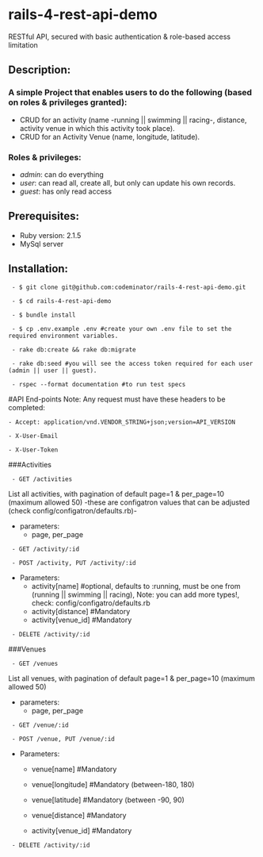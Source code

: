 # rails-4-rest-api-demo
RESTful API, secured with basic authentication &amp; role-based access limitation

## Description:

### A simple Project that enables users to do the following (based on roles & privileges granted):

- CRUD for an activity (name -running || swimming || racing-, distance, activity venue in which this activity took place).
- CRUD for an Activity Venue (name, longitude, latitude).

### Roles & privileges:

 - *admin*: can do everything
 - *user*: can read all, create all, but only can update his own records.
 - *guest*: has only read access


## Prerequisites:
 - Ruby version: 2.1.5
 - MySql server


## Installation:

```
 - $ git clone git@github.com:codeminator/rails-4-rest-api-demo.git
```

```
 - $ cd rails-4-rest-api-demo
```

```
 - $ bundle install
```

```
 - $ cp .env.example .env #create your own .env file to set the required environment variables.
```

```
 - rake db:create && rake db:migrate
```

```
 - rake db:seed #you will see the access token required for each user (admin || user || guest).
```

```
 - rspec --format documentation #to run test specs
```

#API End-points
Note: Any request must have these headers to be completed:


 ```
 - Accept: application/vnd.VENDOR_STRING+json;version=API_VERSION
 ```

 ```
 - X-User-Email
 ```

 ```
 - X-User-Token
 ```

###Activities

```
 - GET /activities
```

List all activities, with pagination of default page=1 & per_page=10 (maximum allowed 50) -these are configatron values that can be adjusted (check config/configatron/defaults.rb)-
 - parameters: 
     - page, per_page

```
 - GET /activity/:id
```

```
 - POST /activity, PUT /activity/:id
```

 - Parameters:
     - activity[name] #optional, defaults to :running, must be one from (running || swimming || racing), Note: you can add more types!, check: config/configatro/defaults.rb
     - activity[distance] #Mandatory
     - activity[venue_id] #Mandatory

```
 - DELETE /activity/:id
```

###Venues
```
 - GET /venues
```

 List all venues, with pagination of default page=1 & per_page=10 (maximum allowed 50)
 - parameters: 
     - page, per_page

```
 - GET /venue/:id
```

```
 - POST /venue, PUT /venue/:id
```

 - Parameters:
     - venue[name] #Mandatory
     - venue[longitude] #Mandatory (between-180, 180)
     - venue[latitude] #Mandatory (between -90, 90)

     - venue[distance] #Mandatory
     - activity[venue_id] #Mandatory

```
 - DELETE /activity/:id
```

            